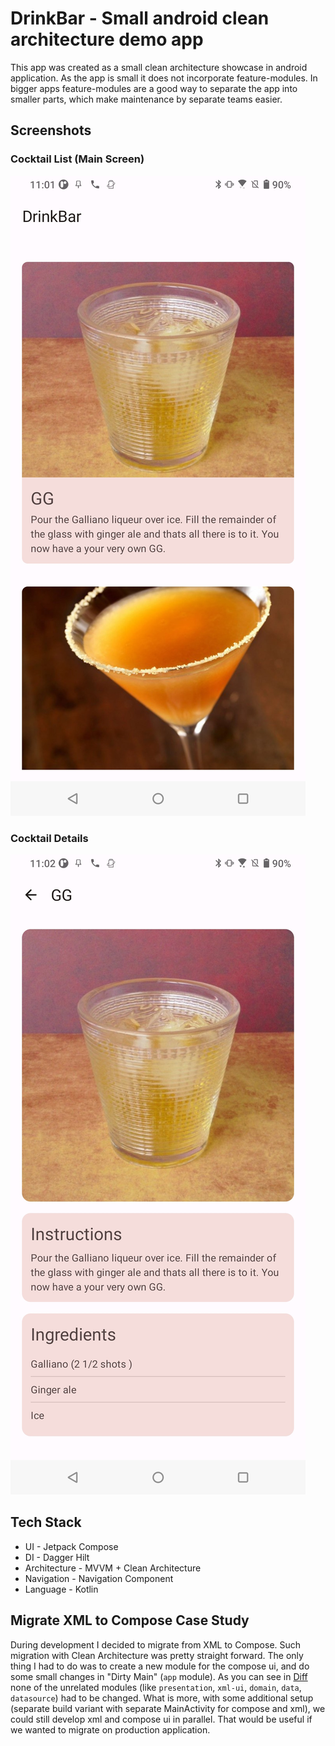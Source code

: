 # DrinkBar - Small android clean architecture demo app

This app was created as a small clean architecture showcase in android application. As the app is
small it does not incorporate feature-modules. In bigger apps feature-modules are a good way to
separate the app into smaller parts, which make maintenance by separate teams easier.

## Screenshots

### Cocktail List (Main Screen)

![Cocktail List](https://raw.githubusercontent.com/Stonks-tech/DrinkBar/master/screenshots/drink_list.jpg)

### Cocktail Details

![Cocktail Details](https://raw.githubusercontent.com/Stonks-tech/DrinkBar/master/screenshots/drink_details.jpg)

## Tech Stack

- UI - Jetpack Compose
- DI - Dagger Hilt
- Architecture - MVVM + Clean Architecture
- Navigation - Navigation Component
- Language - Kotlin

## Migrate XML to Compose Case Study

During development I decided to migrate from XML to Compose. Such migration with Clean Architecture
was pretty straight forward. The only thing I had to do was to create a new module for the compose
ui, and do some small changes in "Dirty Main" (`app` module). As you can see
in [Diff](https://github.com/Stonks-tech/DrinkBar/pull/2/commits/b8247c11081a59a89c14daf9ed4c3934044f0fdb)
none of the unrelated modules (like `presentation`, `xml-ui`, `domain`, `data`, `datasource`) had to
be changed. What is more, with some additional setup (separate build variant with separate
MainActivity for compose and xml), we could still develop xml and compose ui in parallel. That would
be useful if we wanted to migrate on production application.

